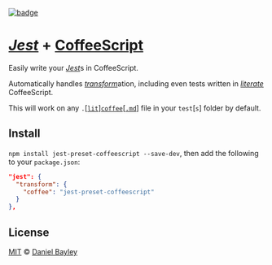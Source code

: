 [![badge][ci]][circle]

[_Jest_] + [CoffeeScript]
=========================
Easily write your [_Jest_]s in CoffeeScript.

Automatically handles [_transform_]ation, including even tests written in _[literate]_ CoffeeScript.

This will work on any `.`\[[`lit`]\][`coffee`]\[[`.md`]\] file in your `test`[`s`] folder by default.

Install
-------
`npm install jest-preset-coffeescript --save-dev`, then add the following to your `package.json`:
~~~ json
"jest": {
  "transform": {
    "coffee": "jest-preset-coffeescript"
  }
},
~~~

License
-------
[MIT] © [Daniel Bayley]

[MIT]:              LICENSE.md
[Daniel Bayley]:    https://github.com/danielbayley

[ci]:               https://img.shields.io/circleci/project/danielbayley/jest-preset-coffeescript.svg?style=flat-square
[circle]:           https://circleci.com/gh/danielbayley/jest-preset-coffeescript

[_jest_]:           https://facebook.github.io/jest
[_transform_]:      https://facebook.github.io/jest/docs/en/configuration.html#transform-object-string-string

[coffeescript]:     http://coffeescript.org
[literate]:         http://coffeescript.org/#literate

[`lit`]:            test/index.litcoffee
[`coffee`]:         test/index.coffee
[`.md`]:            test/index.coffee.md
